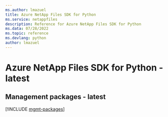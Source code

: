 ```yaml
---
ms.author: lmazuel
title: Azure NetApp Files SDK for Python
ms.service: netappfiles
description: Reference for Azure NetApp Files SDK for Python
ms.data: 07/28/2022
ms.topic: reference
ms.devlang: python
author: lmazuel
---
```

# Azure NetApp Files SDK for Python - latest

## Management packages - latest
[!INCLUDE [mgmt-packages](netapp-files-mgmt-index.md)]